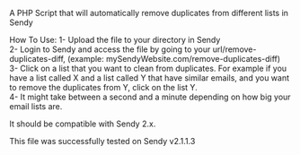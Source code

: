 A PHP Script that will automatically remove duplicates from different lists in Sendy  

How To Use:
1- Upload the file to your directory in Sendy  
2- Login to Sendy and access the file by going to your url/remove-duplicates-diff, (example: mySendyWebsite.com/remove-duplicates-diff)  
3- Click on a list that you want to clean from duplicates. For example if you have a list called X and a list called Y that have similar emails, and you want to remove the duplicates from Y, click on the list Y.  
4- It might take between a second and a minute depending on how big your email lists are.  

It should be compatible with Sendy 2.x.

This file was successfully tested on Sendy v2.1.1.3
